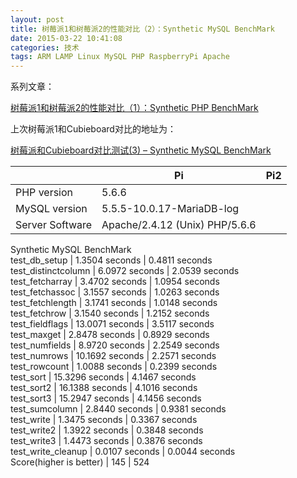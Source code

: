 ```yaml
---
layout: post
title: 树莓派1和树莓派2的性能对比（2）：Synthetic MySQL BenchMark
date: 2015-03-22 10:41:08
categories: 技术
tags: ARM LAMP Linux MySQL PHP RaspberryPi Apache
---
```

系列文章：  
  
[树莓派1和树莓派2的性能对比（1）：Synthetic PHP BenchMark](http://just4fun.cn/2015/03/22/benchmark-between-rpi-and-rpi2-1-synthetic-php-benchmark.html)

上次树莓派1和Cubieboard对比的地址为：

[树莓派和Cubieboard对比测试(3) – Synthetic MySQL BenchMark](http://just4fun.cn/?p=609)

|  | Pi | Pi2 |  
|---|---|---  |
PHP version | 5.6.6  
MySQL version | 5.5.5-10.0.17-MariaDB-log  
Server Software | Apache/2.4.12 (Unix) PHP/5.6.6  
Synthetic MySQL BenchMark  
test_db_setup | 1.3504 seconds | 0.4811 seconds  
test_distinctcolumn | 6.0972 seconds | 2.0539 seconds  
test_fetcharray | 3.4702 seconds | 1.0954 seconds  
test_fetchassoc | 3.1557 seconds | 1.0263 seconds  
test_fetchlength | 3.1741 seconds | 1.0148 seconds  
test_fetchrow | 3.1540 seconds | 1.2152 seconds  
test_fieldflags | 13.0071 seconds | 3.5117 seconds  
test_maxget | 2.8478 seconds | 0.8929 seconds  
test_numfields | 8.9720 seconds | 2.2549 seconds  
test_numrows | 10.1692 seconds | 2.2571 seconds  
test_rowcount | 1.0088 seconds | 0.2399 seconds  
test_sort | 15.3296 seconds | 4.1467 seconds  
test_sort2 | 16.1388 seconds | 4.1016 seconds  
test_sort3 | 15.2947 seconds | 4.1456 seconds  
test_sumcolumn | 2.8440 seconds | 0.9381 seconds  
test_write | 1.3475 seconds | 0.3367 seconds  
test_write2 | 1.3922 seconds | 0.3848 seconds  
test_write3 | 1.4473 seconds | 0.3876 seconds  
test_write_cleanup | 0.0107 seconds | 0.0044 seconds  
Score(higher is better) | 145 | 524
